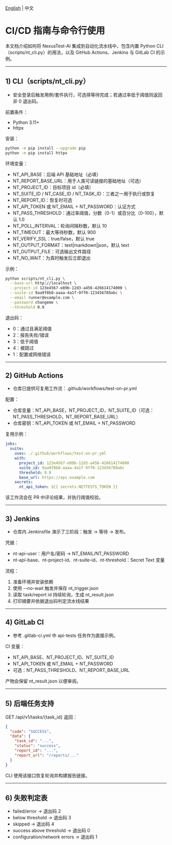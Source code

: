 [English](../en/ci-cd.md) | 中文

# CI/CD 指南与命令行使用

本文档介绍如何将 NexusTest-AI 集成到自动化流水线中，包含内置 Python CLI（scripts/nt_cli.py）的用法，以及 GitHub Actions、Jenkins 与 GitLab CI 的示例。

---

## 1) CLI（scripts/nt_cli.py）

- 安全登录后触发用例/套件执行，可选择等待完成；若通过率低于阈值则返回非 0 退出码。

前置条件：
- Python 3.11+
- httpx

安装：
```bash
python -m pip install --upgrade pip
python -m pip install httpx
```

环境变量：
- NT_API_BASE：后端 API 基础地址（必填）
- NT_REPORT_BASE_URL：用于人类可读链接的基础地址（可选）
- NT_PROJECT_ID：目标项目 id（必填）
- NT_SUITE_ID / NT_CASE_ID / NT_TASK_ID：三者之一用于执行或恢复
- NT_REPORT_ID：恢复时可选
- NT_API_TOKEN 或 NT_EMAIL + NT_PASSWORD：认证方式
- NT_PASS_THRESHOLD：通过率阈值，分数（0-1）或百分比（0-100），默认 1.0
- NT_POLL_INTERVAL：轮询间隔秒数，默认 10
- NT_TIMEOUT：最大等待秒数，默认 900
- NT_VERIFY_SSL：true/false，默认 true
- NT_OUTPUT_FORMAT：text|markdown|json，默认 text
- NT_OUTPUT_FILE：可选输出文件路径
- NT_NO_WAIT：为真时触发后立即退出

示例：
```bash
python scripts/nt_cli.py \
  --base-url http://localhost \
  --project-id 123e4567-e89b-12d3-a456-426614174000 \
  --suite-id 9aa9f8b0-aaaa-4a1f-9ff0-123456789abc \
  --email runner@example.com \
  --password changeme \
  --threshold 0.9
```

退出码：
- 0：通过且满足阈值
- 2：报告失败/错误
- 3：低于阈值
- 4：被跳过
- 1：配置或网络错误

---

## 2) GitHub Actions

- 仓库已提供可复用工作流：.github/workflows/test-on-pr.yml

配置：
- 仓库变量：NT_API_BASE，NT_PROJECT_ID，NT_SUITE_ID（可选：NT_PASS_THRESHOLD，NT_REPORT_BASE_URL）
- 仓库密钥：NT_API_TOKEN 或 NT_EMAIL + NT_PASSWORD

复用示例：
```yaml
jobs:
  suite:
    uses: ./.github/workflows/test-on-pr.yml
    with:
      project_id: 123e4567-e89b-12d3-a456-426614174000
      suite_id: 9aa9f8b0-aaaa-4a1f-9ff0-123456789abc
      threshold: 0.9
      base_url: https://api.example.com
    secrets:
      nt_api_token: ${{ secrets.NETTESTS_TOKEN }}
```

该工作流会在 PR 中评论结果，并执行阈值校验。

---

## 3) Jenkins

- 仓库内 Jenkinsfile 演示了三阶段：触发 → 等待 → 发布。

凭据：
- nt-api-user：用户名/密码 → NT_EMAIL/NT_PASSWORD
- nt-api-base、nt-project-id、nt-suite-id、nt-threshold：Secret Text 变量

流程：
1) 准备环境并安装依赖
2) 使用 --no-wait 触发并保存 nt_trigger.json
3) 读取 task/report id 持续轮询，生成 nt_result.json
4) 打印摘要并依据退出码判定流水线结果

---

## 4) GitLab CI

- 参考 .gitlab-ci.yml 中 api-tests 任务作为直接示例。

CI 变量：
- NT_API_BASE、NT_PROJECT_ID、NT_SUITE_ID
- NT_API_TOKEN 或 NT_EMAIL + NT_PASSWORD
- 可选：NT_PASS_THRESHOLD、NT_REPORT_BASE_URL

产物会保留 nt_result.json 以便审阅。

---

## 5) 后端任务支持

GET /api/v1/tasks/{task_id} 返回：
```json
{
  "code": "SUCCESS",
  "data": {
    "task_id": "...",
    "status": "success",
    "report_id": "...",
    "report_url": "/reports/..."
  }
}
```
CLI 使用该接口恢复轮询并构建报告链接。

---

## 6) 失败判定表

- failed/error → 退出码 2
- below threshold → 退出码 3
- skipped → 退出码 4
- success above threshold → 退出码 0
- configuration/network errors → 退出码 1
